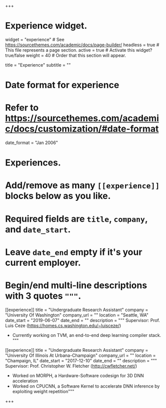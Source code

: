 +++
# Experience widget.
widget = "experience"  # See https://sourcethemes.com/academic/docs/page-builder/
headless = true  # This file represents a page section.
active = true  # Activate this widget? true/false
weight = 40  # Order that this section will appear.

title = "Experience"
subtitle = ""

# Date format for experience
#   Refer to https://sourcethemes.com/academic/docs/customization/#date-format
date_format = "Jan 2006"

# Experiences.
#   Add/remove as many `[[experience]]` blocks below as you like.
#   Required fields are `title`, `company`, and `date_start`.
#   Leave `date_end` empty if it's your current employer.
#   Begin/end multi-line descriptions with 3 quotes `"""`.
[[experience]]
  title = "Undergraduate Research Assistant"
  company = "University Of Washington"
  company_url = ""
  location = "Seattle, WA"
  date_start = "2019-06-07"
  date_end = ""
  description = """
  Supervisor: Prof. Luis Ceze
  (https://homes.cs.washington.edu/~luisceze/)
  * Currently working on TVM, an end-to-end deep learning compiler stack.
  """

[[experience]]
  title = "Undergraduate Research Assistant"
  company = "University Of Illinois At Urbana-Champaign"
  company_url = ""
  location = "Champaign, IL"
  date_start = "2017-12-10"
  date_end = ""
  description = """
  Supervisor: Prof. Christopher W. Fletcher
  (http://cwfletcher.net/)
  * Worked on MORPH, a Hardware-Software codesign for 3D DNN acceleration
  * Worked on CPUCNN, a Software Kernel to accelerate DNN inference by exploiting weight repetition"""

+++

